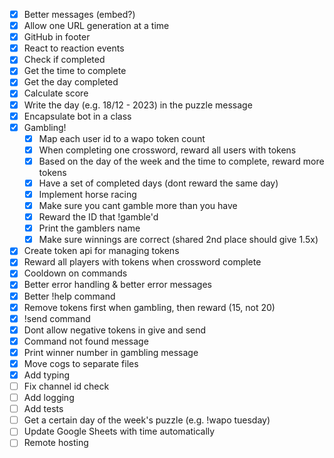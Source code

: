 - [X] Better messages (embed?)
- [X] Allow one URL generation at a time
- [X] GitHub in footer
- [X] React to reaction events
- [X] Check if completed
- [X] Get the time to complete
- [X] Get the day completed
- [X] Calculate score
- [X] Write the day (e.g. 18/12 - 2023) in the puzzle message
- [X] Encapsulate bot in a class
- [X] Gambling!
    - [X] Map each user id to a wapo token count
    - [X] When completing one crossword, reward all users with tokens
    - [X] Based on the day of the week and the time to complete, reward more tokens
    - [X] Have a set of completed days (dont reward the same day)
    - [X] Implement horse racing
    - [X] Make sure you cant gamble more than you have
    - [X] Reward the ID that !gamble'd
    - [X] Print the gamblers name
    - [X] Make sure winnings are correct (shared 2nd place should give 1.5x)
- [X] Create token api for managing tokens
- [X] Reward all players with tokens when crossword complete
- [X] Cooldown on commands
- [X] Better error handling & better error messages
- [X] Better !help command
- [X] Remove tokens first when gambling, then reward (15, not 20)
- [X] !send command
- [X] Dont allow negative tokens in give and send
- [X] Command not found message
- [X] Print winner number in gambling message
- [X] Move cogs to separate files
- [X] Add typing
- [ ] Fix channel id check
- [ ] Add logging
- [ ] Add tests
- [ ] Get a certain day of the week's puzzle (e.g. !wapo tuesday)
- [ ] Update Google Sheets with time automatically
- [ ] Remote hosting
